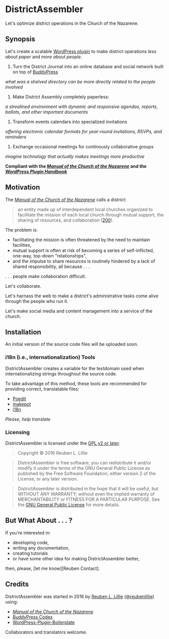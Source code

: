 # DistrictAssembler

Let's optimize district operations in the Church of the Nazarene.

## Synopsis

Let's create a scalable [WordPress plugin][WP Plugin Page] to make district operations *less about paper* and *more about people*.

1. Turn the District Journal into an online database and social network built on top of [BuddyPress][BuddyPress Codex]

  *what was a shelved directory can be more directly related to the people involved*

1. Make District Assembly completely paperless: 

  *a strealined environment with dynamic and responsive agendas, reports, ballots, and other important documents*

1. Transform events calendars into specialized invitations

  *offering electronic calendar formats for year-round invitations, RSVPs, and reminders*

1. Exchange occasional meetings for continously collaborative groups

  *imagine technology that actually makes meetings more productive*

**Compliant with the [*Manual of the Church of the Nazarene*][Manual] and the [*WordPress Plugin Handbook*][WP Plugin Handbook]**

## Motivation

The [*Manual of the Church of the Nazarene*][Manual 200] calls a district:

> an entity made up of interdependent local churches organized to facilitate the mission of each local church through mutual support, the sharing of resources, and collaboration ([200][Manual 200]).

The problem is:

* facilitating the mission is often threatened by the need to maintain facilities,
* mutual support is often at risk of becoming a series of self-inflicted, one-way, top-down "relationships",
* and the impulse to share resources is routinely hindered by a lack of shared responsibility, all because . . .

. . . people make collaboration difficult. 

Let's collaborate.

Let's harnass the web to make a district's administrative tasks come alive through the people who run it.

Let's make social media and content management into a service of the church.

## Installation

An initial version of the source code files will be uploaded soon.

### i18n (i.e., internationalization) Tools

DistrictAssembler creates a variable for the textdomain used when internationalizing strings throughout the source code. 

To take advantage of this method, these tools are recommended for providing correct, translatable files:

* [Poedit](http://www.poedit.net/)
* [makepot](http://i18n.svn.wordpress.org/tools/trunk/)
* [i18n](https://github.com/grappler/i18n)

*Please, help translate*

### Licensing

DistrictAssembler is licensed under the [GPL v2 or later][GPLv2].

> Copyright © 2016 Reuben L. Lillie

> DistrictAssembler is free software; you can redistribute it and/or modify it under the terms of the GNU General Public License as published by the Free Software Foundation; either version 2 of the License, or any later version.

> DistrictAssembler is distributed in the hope that it will be useful, but WITHOUT ANY WARRANTY; without even the implied warranty of MERCHANTABILITY or FITNESS FOR A PARTICULAR PURPOSE.  See the [GNU General Public License][GPLv2] for more details.

## But What About . . . ? 

If you’re interested in:

* developing code, 
* writing any documentation, 
* creating tutorials 
* or have some other idea for making DistrictAssembler better,

then, please, [let me know][Reuben Contact].

## Credits

DistrictAssembler was started in 2016 by [Reuben L. Lillie][Reuben About] ([@reubenlillie][Reuben Twitter]) using: 

* [*Manual of the Church of the Nazarene*][Manual]
* [BuddyPress Codex][BuddyPress Codex]
* [WordPress-Plugin-Boilerplate][Plugin Boilerplate]

Collaborators and translators welcome.

[BuddyPress Codex]: https://codex.buddypress.org/plugindev/                                    "BuddyPress Codex"
[GPLv2]: https://www.gnu.org/licenses/old-licenses/gpl-2.0.txt                                 "GPL License version 2"
[Manual]: nazarene.org/files/docs/Manual2013-17.pdf                                            "Manual 2013-2017"
[Manual 200]: nazarene.org/files/docs/Manual2013-17.pdf#page=108                               "Manual 2013-2017, para. 200"
[Plugin Boilerplate]: https://github.com/DevinVinson/WordPress-Plugin-Boilerplate              "WordPress Plugin Boilerplate"
[Reuben About]: http://reubenlillie.com/about                                                  "About Reuben L. Lillie"
[Reuben Twitter]: https://twitter.com/reubenlillie/                                            "Reuben L. Lillie on Twitter"
[WP Plugin Page]: http://codex.wordpress.org/Writing_a_Plugin                                  "Write a WordPress Plugin"
[WP Plugin Handbook]: https://developer.wordpress.org/plugins/                                 "WordPress Plugin Handbook"

